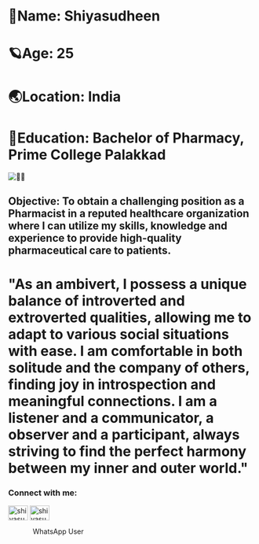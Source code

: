 # 🦋Name: Shiyasudheen 

# 🪐Age: 25 

# 🌏Location: India 

# 🌝Education: Bachelor of Pharmacy, Prime College Palakkad


![👨‍⚕️](https://giphy.com/gifs/mental-illness-happy-pills-antidepressants-KdQoyCJ7opB6NZnfCN.gif)

## Objective: To obtain a challenging position as a Pharmacist in a reputed healthcare organization where I can utilize my skills, knowledge and experience to provide high-quality pharmaceutical care to patients.
 
 
 # "As an ambivert, I possess a unique balance of introverted and extroverted qualities, allowing me to adapt to various social situations with ease. I am comfortable in both solitude and the company of others, finding joy in introspection and meaningful connections. I am a listener and a communicator, a observer and a participant, always striving to find the perfect harmony between my inner and outer world."



<h3 align="left">Connect with me:</h3>
<p align="left">
<a href="https://fb.com/shiyasudheenshiya" target="blank"><img align="center" src="https://raw.githubusercontent.com/rahuldkjain/github-profile-readme-generator/master/src/images/icons/Social/facebook.svg" alt="shiyasudheenshiya" height="30" width="40" /></a>
<a href="https://instagram.com/shiyasudheenshiya" target="blank"><img align="center" src="https://raw.githubusercontent.com/rahuldkjain/github-profile-readme-generator/master/src/images/icons/Social/instagram.svg" alt="shiyasudheenshiya" height="30" width="40" /></a>
</p>

<!DOCTYPE html>
<html>
  <head>
    <style>
      .whatsapp-logo {
        height: 50px;
        width: 50px;
        background-image: url(https://upload.wikimedia.org/wikipedia/commons/thumb/6/6b/WhatsApp.svg/1024px-WhatsApp.svg.png);
        background-repeat: no-repeat;
        background-size: contain;
        float: left;
      }
      .username {
        font-size: 20px;
        font-weight: bold;
        margin-left: 10px;
        float: left;
      }
    </style>
  </head>
  <body>
    <div class="whatsapp-logo"></div>
    <div class="https://wa.me/+917907177909">WhatsApp User</div>
  </body>
</html>
